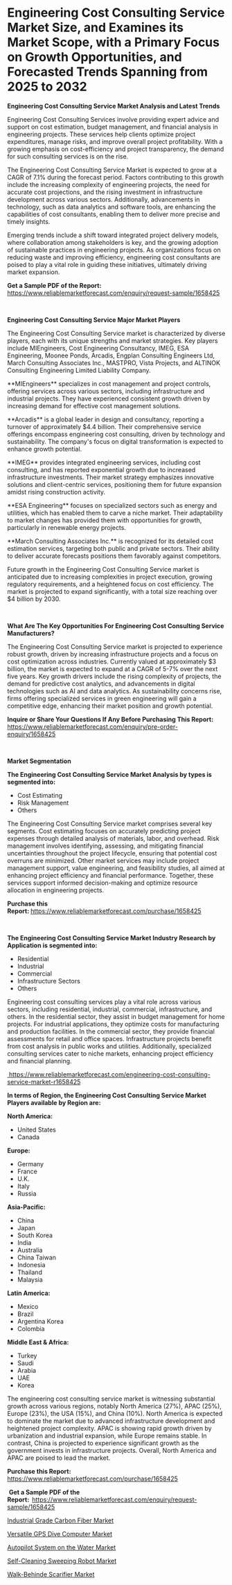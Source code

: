<p><h1>Engineering Cost Consulting Service Market Size, and Examines its Market Scope, with a Primary Focus on Growth Opportunities, and Forecasted Trends Spanning from 2025 to 2032</h1></p><p><strong>Engineering Cost Consulting Service Market Analysis and Latest Trends</strong></p>
<p><p>Engineering Cost Consulting Services involve providing expert advice and support on cost estimation, budget management, and financial analysis in engineering projects. These services help clients optimize project expenditures, manage risks, and improve overall project profitability. With a growing emphasis on cost-efficiency and project transparency, the demand for such consulting services is on the rise.</p><p>The Engineering Cost Consulting Service Market is expected to grow at a CAGR of 7.1% during the forecast period. Factors contributing to this growth include the increasing complexity of engineering projects, the need for accurate cost projections, and the rising investment in infrastructure development across various sectors. Additionally, advancements in technology, such as data analytics and software tools, are enhancing the capabilities of cost consultants, enabling them to deliver more precise and timely insights.</p><p>Emerging trends include a shift toward integrated project delivery models, where collaboration among stakeholders is key, and the growing adoption of sustainable practices in engineering projects. As organizations focus on reducing waste and improving efficiency, engineering cost consultants are poised to play a vital role in guiding these initiatives, ultimately driving market expansion.</p></p>
<p><strong>Get a Sample PDF of the Report:&nbsp;</strong> <a href="https://www.reliablemarketforecast.com/enquiry/request-sample/1658425?utm_campaign=1833&utm_medium=2&utm_source=Github&utm_content=ia&utm_term=23032025&utm_id=engineering-cost-consulting-service">https://www.reliablemarketforecast.com/enquiry/request-sample/1658425</a></p>
<p>&nbsp;</p>
<p><strong>Engineering Cost Consulting Service Major Market Players</strong></p>
<p><p>The Engineering Cost Consulting Service market is characterized by diverse players, each with its unique strengths and market strategies. Key players include MIEngineers, Cost Engineering Consultancy, IMEG, ESA Engineering, Moonee Ponds, Arcadis, Engplan Consulting Engineers Ltd, March Consulting Associates Inc., MASTPRO, Vista Projects, and ALTINOK Consulting Engineering Limited Liability Company.</p><p>**MIEngineers** specializes in cost management and project controls, offering services across various sectors, including infrastructure and industrial projects. They have experienced consistent growth driven by increasing demand for effective cost management solutions.</p><p>**Arcadis** is a global leader in design and consultancy, reporting a turnover of approximately $4.4 billion. Their comprehensive service offerings encompass engineering cost consulting, driven by technology and sustainability. The company's focus on digital transformation is expected to enhance growth potential.</p><p>**IMEG** provides integrated engineering services, including cost consulting, and has reported exponential growth due to increased infrastructure investments. Their market strategy emphasizes innovative solutions and client-centric services, positioning them for future expansion amidst rising construction activity.</p><p>**ESA Engineering** focuses on specialized sectors such as energy and utilities, which has enabled them to carve a niche market. Their adaptability to market changes has provided them with opportunities for growth, particularly in renewable energy projects.</p><p>**March Consulting Associates Inc.** is recognized for its detailed cost estimation services, targeting both public and private sectors. Their ability to deliver accurate forecasts positions them favorably against competitors.</p><p>Future growth in the Engineering Cost Consulting Service market is anticipated due to increasing complexities in project execution, growing regulatory requirements, and a heightened focus on cost efficiency. The market is projected to expand significantly, with a total size reaching over $4 billion by 2030.</p></p>
<p>&nbsp;</p>
<p><strong>What Are The Key Opportunities For Engineering Cost Consulting Service Manufacturers?</strong></p>
<p><p>The Engineering Cost Consulting Service market is projected to experience robust growth, driven by increasing infrastructure projects and a focus on cost optimization across industries. Currently valued at approximately $3 billion, the market is expected to expand at a CAGR of 5-7% over the next five years. Key growth drivers include the rising complexity of projects, the demand for predictive cost analytics, and advancements in digital technologies such as AI and data analytics. As sustainability concerns rise, firms offering specialized services in green engineering will gain a competitive edge, enhancing their market position and growth potential.</p></p>
<p><strong>Inquire or Share Your Questions If Any Before Purchasing This Report:</strong> <a href="https://www.reliablemarketforecast.com/enquiry/pre-order-enquiry/1658425?utm_campaign=1833&utm_medium=2&utm_source=Github&utm_content=ia&utm_term=23032025&utm_id=engineering-cost-consulting-service">https://www.reliablemarketforecast.com/enquiry/pre-order-enquiry/1658425</a></p>
<p>&nbsp;</p>
<p><strong>Market Segmentation</strong></p>
<p><strong>The Engineering Cost Consulting Service Market Analysis by types is segmented into:</strong></p>
<p><ul><li>Cost Estimating</li><li>Risk Management</li><li>Others</li></ul></p>
<p><p>The Engineering Cost Consulting Service market comprises several key segments. Cost estimating focuses on accurately predicting project expenses through detailed analysis of materials, labor, and overhead. Risk management involves identifying, assessing, and mitigating financial uncertainties throughout the project lifecycle, ensuring that potential cost overruns are minimized. Other market services may include project management support, value engineering, and feasibility studies, all aimed at enhancing project efficiency and financial performance. Together, these services support informed decision-making and optimize resource allocation in engineering projects.</p></p>
<p><strong>Purchase this Report:&nbsp;</strong><a href="https://www.reliablemarketforecast.com/purchase/1658425?utm_campaign=1833&utm_medium=2&utm_source=Github&utm_content=ia&utm_term=23032025&utm_id=engineering-cost-consulting-service">https://www.reliablemarketforecast.com/purchase/1658425</a></p>
<p>&nbsp;</p>
<p><strong>The Engineering Cost Consulting Service Market Industry Research by Application is segmented into:</strong></p>
<p><ul><li>Residential</li><li>Industrial</li><li>Commercial</li><li>Infrastructure Sectors</li><li>Others</li></ul></p>
<p><p>Engineering cost consulting services play a vital role across various sectors, including residential, industrial, commercial, infrastructure, and others. In the residential sector, they assist in budget management for home projects. For industrial applications, they optimize costs for manufacturing and production facilities. In the commercial sector, they provide financial assessments for retail and office spaces. Infrastructure projects benefit from cost analysis in public works and utilities. Additionally, specialized consulting services cater to niche markets, enhancing project efficiency and financial planning.</p></p>
<p><a href="https://www.reliablemarketforecast.com/engineering-cost-consulting-service-market-r1658425?utm_campaign=1833&utm_medium=2&utm_source=Github&utm_content=ia&utm_term=23032025&utm_id=engineering-cost-consulting-service">&nbsp;https://www.reliablemarketforecast.com/engineering-cost-consulting-service-market-r1658425</a></p>
<p><strong>In terms of Region, the Engineering Cost Consulting Service Market Players available by Region are:</strong></p>
<p>
    <p> <strong> North America: </strong>
        <ul>
            <li>United States</li>
            <li>Canada</li>
        </ul>
        </p> 
    <p> <strong> Europe: </strong>
        <ul>
            <li>Germany</li>
            <li>France</li>
            <li>U.K.</li>
            <li>Italy</li>
            <li>Russia</li>
        </ul>
        </p> 
    <p> <strong> Asia-Pacific: </strong>
        <ul>
            <li>China</li>
            <li>Japan</li>
            <li>South Korea</li>
            <li>India</li>
            <li>Australia</li>
            <li>China Taiwan</li>
            <li>Indonesia</li>
            <li>Thailand</li>
            <li>Malaysia</li>
        </ul>
        </p> 
    <p> <strong> Latin America: </strong>
        <ul>
            <li>Mexico</li>
            <li>Brazil</li>
            <li>Argentina Korea</li>
            <li>Colombia</li>
        </ul>
        </p> 
    <p> <strong> Middle East & Africa: </strong>
        <ul>
            <li>Turkey</li>
            <li>Saudi</li>
            <li>Arabia</li>
            <li>UAE</li>
            <li>Korea</li>
        </ul>
    </p>
    </p>
<p><p>The engineering cost consulting service market is witnessing substantial growth across various regions, notably North America (27%), APAC (25%), Europe (23%), the USA (15%), and China (10%). North America is expected to dominate the market due to advanced infrastructure development and heightened project complexity. APAC is showing rapid growth driven by urbanization and industrial expansion, while Europe remains stable. In contrast, China is projected to experience significant growth as the government invests in infrastructure projects. Overall, North America and APAC are poised to lead the market.</p></p>
<p><strong>Purchase this Report: </strong><a href="https://www.reliablemarketforecast.com/purchase/1658425?utm_campaign=1833&utm_medium=2&utm_source=Github&utm_content=ia&utm_term=23032025&utm_id=engineering-cost-consulting-service">https://www.reliablemarketforecast.com/purchase/1658425</a></p>
<p>&nbsp;<strong>Get a Sample PDF of the Report:&nbsp;&nbsp;</strong><a href="https://www.reliablemarketforecast.com/enquiry/request-sample/1658425?utm_campaign=1833&utm_medium=2&utm_source=Github&utm_content=ia&utm_term=23032025&utm_id=engineering-cost-consulting-service">https://www.reliablemarketforecast.com/enquiry/request-sample/1658425</a></p>
<p><strong></strong></p>
<p><p><a href="https://github.com/FassouRP/Market-Research-Report-List-7/blob/main/industrial-grade-carbon-fiber-market.md?utm_campaign=1833&utm_medium=2&utm_source=Github&utm_content=ia&utm_term=23032025&utm_id=engineering-cost-consulting-service">Industrial Grade Carbon Fiber Market</a></p><p><a href="https://github.com/zeraikulkawb/Market-Research-Report-List-1/blob/main/versatile-gps-dive-computer-market.md?utm_campaign=1833&utm_medium=2&utm_source=Github&utm_content=ia&utm_term=23032025&utm_id=engineering-cost-consulting-service">Versatile GPS Dive Computer Market</a></p><p><a href="https://github.com/juniordelafrance/Market-Research-Report-List-5/blob/main/autopilot-system-on-the-water-market.md?utm_campaign=1833&utm_medium=2&utm_source=Github&utm_content=ia&utm_term=23032025&utm_id=engineering-cost-consulting-service">Autopilot System on the Water Market</a></p><p><a href="https://github.com/rullihipes6h/Market-Research-Report-List-1/blob/main/self-cleaning-sweeping-robot-market.md?utm_campaign=1833&utm_medium=2&utm_source=Github&utm_content=ia&utm_term=23032025&utm_id=engineering-cost-consulting-service">Self-Cleaning Sweeping Robot Market</a></p><p><a href="https://github.com/dandatesha7q/Market-Research-Report-List-1/blob/main/walk-behinde-scarifier-market.md?utm_campaign=1833&utm_medium=2&utm_source=Github&utm_content=ia&utm_term=23032025&utm_id=engineering-cost-consulting-service">Walk-Behinde Scarifier Market</a></p></p>